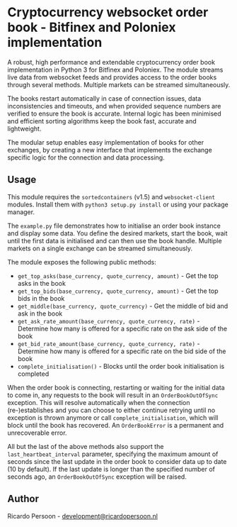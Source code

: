 Cryptocurrency websocket order book - Bitfinex and Poloniex implementation
==========================================================================

A robust, high performance and extendable cryptocurrency order book implementation in Python 3 for Bitfinex and Poloniex. The module streams live data from websocket feeds and provides access to the order books through several methods. Multiple markets can be streamed simultaneously.

The books restart automatically in case of connection issues, data inconsistencies and timeouts, and when provided sequence numbers are verified to ensure the book is accurate. Internal logic has been minimised and efficient sorting algorithms keep the book fast, accurate and lightweight.

The modular setup enables easy implementation of books for other exchanges, by creating a new interface that implements the exchange specific logic for the connection and data processing.

Usage
-----
This module requires the ``sortedcontainers`` (v1.5) and ``websocket-client`` modules. Install them with ``python3 setup.py install`` or using your package manager.

The ``example.py`` file demonstrates how to initialise an order book instance and display some data. You define the desired markets, start the book, wait until the first data is initialised and can then use the book handle. Multiple markets on a single exchange can be streamed simultaneously.

The module exposes the following public methods:
* ``get_top_asks(base_currency, quote_currency, amount)`` - Get the top asks in the book
* ``get_top_bids(base_currency, quote_currency, amount)`` - Get the top bids in the book
* ``get_middle(base_currency, quote_currency)`` - Get the middle of bid and ask in the book
* ``get_ask_rate_amount(base_currency, quote_currency, rate)`` - Determine how many is offered for a specific rate on the ask side of the book
* ``get_bid_rate_amount(base_currency, quote_currency, rate)`` - Determine how many is offered for a specific rate on the bid side of the book
* ``complete_initialisation()`` - Blocks until the order book initialisation is completed

When the order book is connecting, restarting or waiting for the initial data to come in, any requests to the book will result in an ``OrderBookOutOfSync`` exception. This will resolve automatically when the connection (re-)establishes and you can choose to either continue retrying until no exception is thrown anymore or call ``complete_initialisation``, which will block until the book has recovered. An ``OrderBookError`` is a permanent and unrecoverable error.

All but the last of the above methods also support the ``last_heartbeat_interval`` parameter, specifying the maximum amount of seconds since the last update in the order book to consider data up to date (10 by default). If the last update is longer than the specified number of seconds ago, an ``OrderBookOutOfSync`` exception will be raised.

Author
------
Ricardo Persoon - development@ricardopersoon.nl
